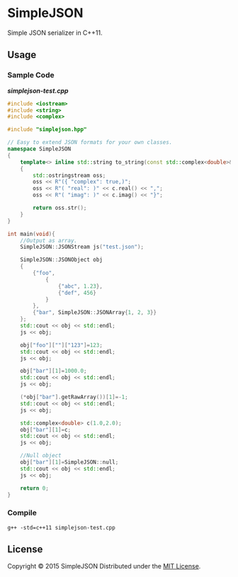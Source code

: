 SimpleJSON
======================
Simple JSON serializer in C++11.

Usage
------
### Sample Code ###
***simplejson-test.cpp***
```cpp
#include <iostream>
#include <string>
#include <complex>

#include "simplejson.hpp"

// Easy to extend JSON formats for your own classes.
namespace SimpleJSON
{
	template<> inline std::string to_string(const std::complex<double>& c)
	{
		std::ostringstream oss;
		oss << R"({ "complex": true,)";
		oss << R"( "real": )" << c.real() << ",";
		oss << R"( "imag": )" << c.imag() << "}";

		return oss.str();
	}
}

int main(void){
	//Output as array.
	SimpleJSON::JSONStream js("test.json");

	SimpleJSON::JSONObject obj
	{
		{"foo",
			{
				{"abc", 1.23},
				{"def", 456}
			}
		},
		{"bar", SimpleJSON::JSONArray{1, 2, 3}}
	};
	std::cout << obj << std::endl;
	js << obj;

	obj["foo"][""]["123"]=123;
	std::cout << obj << std::endl;
	js << obj;

	obj["bar"][1]=1000.0;
	std::cout << obj << std::endl;
	js << obj;

	(*obj["bar"].getRawArray())[1]=-1;
	std::cout << obj << std::endl;
	js << obj;

	std::complex<double> c(1.0,2.0);
	obj["bar"][1]=c;
	std::cout << obj << std::endl;
	js << obj;

	//Null object
	obj["bar"][1]=SimpleJSON::null;
	std::cout << obj << std::endl;
	js << obj;

	return 0;
}
```

### Compile ###
	g++ -std=c++11 simplejson-test.cpp

License
----------
Copyright &copy; 2015 SimpleJSON
Distributed under the [MIT License][mit].

[Apache]: http://www.apache.org/licenses/LICENSE-2.0
[MIT]: http://www.opensource.org/licenses/mit-license.php
[GPL]: http://www.gnu.org/licenses/gpl.html
